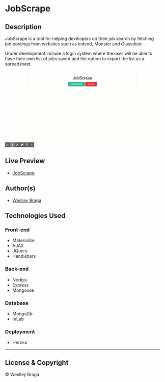 # JobScrape

## Description

JobScrape is a tool for helping developers on their job search by fetching job postings from websites such as Indeed, Monster and Glassdoor.

Under development include a login system where the user will be able to have their own list of jobs saved and the option to export the list as a spreadsheet.

![JobScrape](jobScrape.gif)

## Live Preview

-   [JobScrape](https://jobscrape.herokuapp.com/)

## Author(s)

-   [Weslley Braga](https://github.com/wesbragagt)

## Technologies Used

### Front-end

-   Materialize
-   AJAX
-   JQuery
-   Handlebars

### Back-end

-   Nodejs
-   Express
-   Mongoose

### Database

-   MongoDb
-   mLab

### Deployment

-   Heroku

---

## License & Copyright

© Weslley Braga

